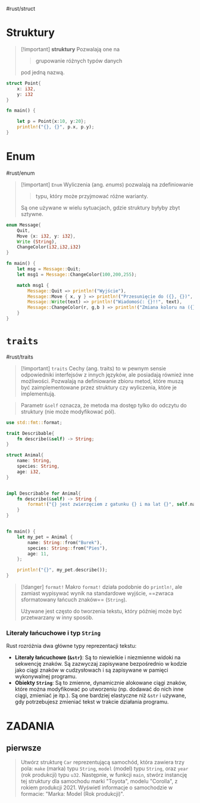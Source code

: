 #rust/struct 

# Struktury

>[!important]  **struktury**
> Pozwalają one na 
> > grupowanie różnych typów danych 
> 
> pod jedną nazwą.


```rust
struct Point{
	x: i32,
	y: i32
}

fn main() {

	let p = Point{x:10, y:20};
	println!("{}, {}", p.x, p.y);
}
```

# Enum
#rust/enum 
>[!important] `Enum`
>Wyliczenia (ang. *enums*) pozwalają na zdefiniowanie
>> typu, który może przyjmować różne warianty. 
> 
>Są one używane w wielu sytuacjach, gdzie struktury byłyby zbyt sztywne.


```rust
enum Message{
	Quit,
	Move {x: i32, y: i32},
	Write (String),
	ChangeColor(i32,i32,i32)
}

fn main() {
	let msg = Message::Quit;
	let msg1 = Message::ChangeColor(100,200,255);

	match msg1 {
		Message::Quit => println!("Wyjście"),
		Message::Move { x, y } => println!("Przesunięcie do ({}, {})", x, y),
		Message::Write(text) => println!("Wiadomość: {}!!", text),
		Message::ChangeColor(r, g,b ) => println!("Zmiana koloru na ({}, {}, {})", r, g, b)
	}
}
```



# `traits`
#rust/traits

>[!important] `traits`
>Cechy (ang. traits) to w pewnym sensie odpowiedniki interfejsów z innych języków, ale posiadają również inne możliwości. Pozwalają na definiowanie zbioru metod, które muszą być zaimplementowane przez struktury czy wyliczenia, które je implementują.

> Parametr `&self` oznacza, że metoda ma dostęp tylko do odczytu do struktury (nie może modyfikować pól).

```rust
use std::fmt::format;

trait Describable{
	fn describe(&self) -> String;
}

struct Animal{
	name: String,
	species: String,
	age: i32,
}


impl Describable for Animal{
	fn describe(&self) -> String {
		format!("{} jest zwierzęciem z gatunku {} i ma lat {}", self.name, self.species, self.age)
	}
}


fn main() {
	let my_pet = Animal {
		name: String::from("Burek"),
		species: String::from("Pies"),
		age: 11,
	};

	println!("{}", my_pet.describe());
}
```

>[!danger] `format!`
> Makro `format!` działa podobnie do `println!`, ale zamiast wypisywać wynik na standardowe wyjście, ==zwraca sformatowany łańcuch znaków== (`String`). 
> 
> Używane jest często do tworzenia tekstu, który później może być przetwarzany w inny sposób.


### Literały łańcuchowe i typ `String`

Rust rozróżnia dwa główne typy reprezentacji tekstu:

- **Literały łańcuchowe (`&str`)**: Są to niewielkie i niezmienne widoki na sekwencję znaków. Są zazwyczaj zapisywane bezpośrednio w kodzie jako ciągi znaków w cudzysłowach i są zapisywane w pamięci wykonywalnej programu.
- **Obiekty `String`**: Są to zmienne, dynamicznie alokowane ciągi znaków, które można modyfikować po utworzeniu (np. dodawać do nich inne ciągi, zmieniać je itp.). Są one bardziej elastyczne niż `&str` i używane, gdy potrzebujesz zmieniać tekst w trakcie działania programu.

# ZADANIA

## pierwsze
>Utwórz strukturę `Car` reprezentującą samochód, która zawiera trzy pola: `make` (marka) typu `String`, `model` (model) typu `String`, oraz `year` (rok produkcji) typu `u32`. Następnie, w funkcji `main`, stwórz instancję tej struktury dla samochodu marki "Toyota", modelu "Corolla", z rokiem produkcji 2021. Wyświetl informacje o samochodzie w formacie: "Marka: Model (Rok produkcji)".

























